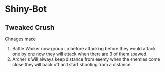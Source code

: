 # Shiny-Bot

## Tweaked Crush

Chnages made 
1. Battle Worker now group up before attacking before they would attack one by one now they will attack when there are 3 of them spawed.
2. Archer's Will always keep distance from enemy when the enemies come close they will back off and start shooting from a distance.
